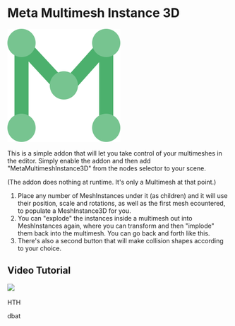 Meta Multimesh Instance 3D
==

![Logo](addons/MetaMultimeshInstance3D/MMI3Dicon_cleaned.svg "MetaMultimesh3D Logo")

This is a simple addon that will let you take control of your multimeshes in the editor. Simply enable the addon and then add "MetaMultimeshInstance3D" from the nodes selector to your scene.

(The addon does nothing at runtime. It's only a Multimesh at that point.)

1. Place any number of MeshInstances under it (as children) and it will use their position, scale and rotations, as well as the first mesh ecountered, to populate a MeshInstance3D for you.
2. You can "explode" the instances inside a multimesh out into MeshInstances again, where you can transform and then "implode" them back into the multimesh. You can go back and forth like this.
3. There's also a second button that will make collision shapes according to your choice.

Video Tutorial
--
[![](https://img.youtube.com/vi/jEvUMjBwQQM/0.jpg)](https://www.youtube.com/watch?v=jEvUMjBwQQM "Video tutorial.")

HTH

dbat


